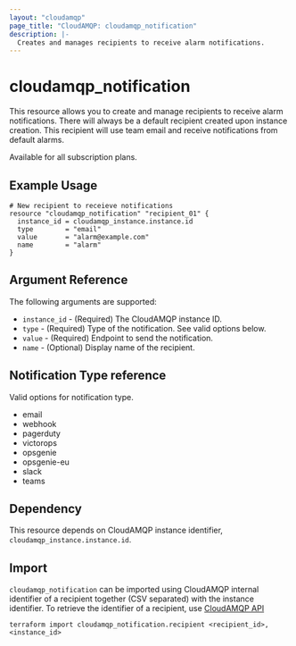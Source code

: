 ```yaml
---
layout: "cloudamqp"
page_title: "CloudAMQP: cloudamqp_notification"
description: |-
  Creates and manages recipients to receive alarm notifications.
---
```


# cloudamqp_notification

This resource allows you to create and manage recipients to receive alarm notifications. There will always be a default recipient created upon instance creation. This recipient will use team email and receive notifications from default alarms.

Available for all subscription plans.

## Example Usage

```hcl
# New recipient to receieve notifications
resource "cloudamqp_notification" "recipient_01" {
  instance_id = cloudamqp_instance.instance.id
  type        = "email"
  value       = "alarm@example.com"
  name        = "alarm"
}
```

## Argument Reference

The following arguments are supported:

* `instance_id` - (Required) The CloudAMQP instance ID.
* `type`        - (Required) Type of the notification. See valid options below.
* `value`       - (Required) Endpoint to send the notification.
* `name`        - (Optional) Display name of the recipient.

## Notification Type reference

Valid options for notification type.

* email
* webhook
* pagerduty
* victorops
* opsgenie
* opsgenie-eu
* slack
* teams

## Dependency

This resource depends on CloudAMQP instance identifier, `cloudamqp_instance.instance.id`.

## Import

`cloudamqp_notification` can be imported using CloudAMQP internal identifier of a recipient together (CSV separated) with the instance identifier. To retrieve the identifier of a recipient, use [CloudAMQP API](https://docs.cloudamqp.com/cloudamqp_api.html#list-notification-recipients)

`terraform import cloudamqp_notification.recipient <recipient_id>,<instance_id>`
